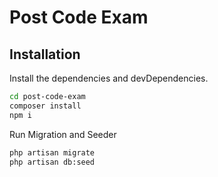 # Post Code Exam

## Installation
Install the dependencies and devDependencies.

```sh
cd post-code-exam
composer install
npm i
```

Run Migration and Seeder
```sh
php artisan migrate
php artisan db:seed
```

